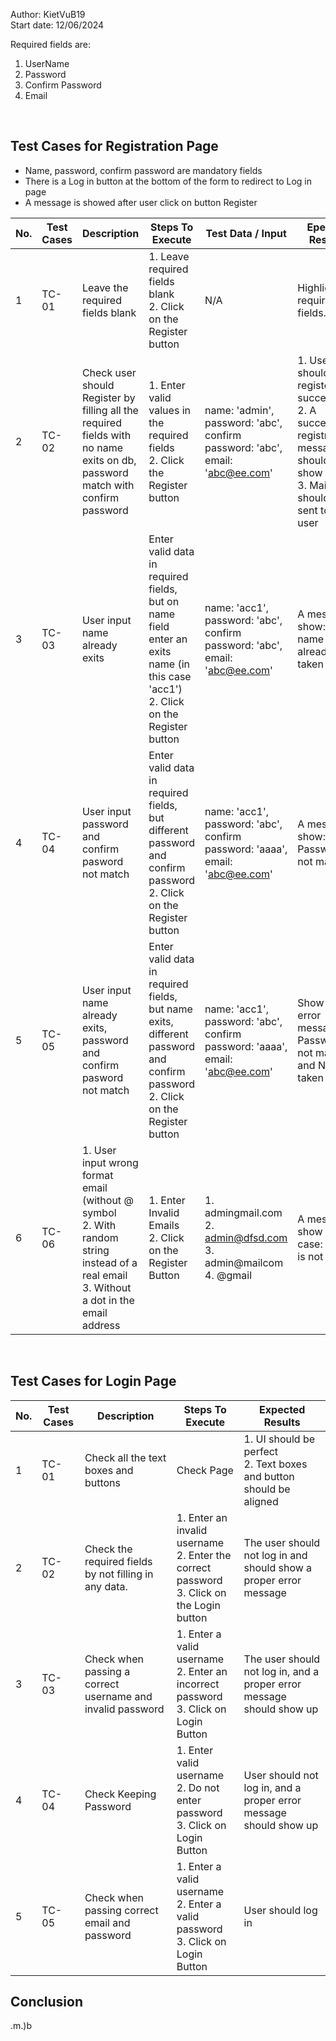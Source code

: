 Author: KietVuB19  
Start date: 12/06/2024

Required fields are:
1. UserName
2. Password
3. Confirm Password 
4. Email

</br>

## Test Cases for Registration Page

- Name, password, confirm password are mandatory fields
- There is a Log in button at the bottom of the form to redirect to Log in page
- A message is showed after user click on button Register


| No. | Test Cases | Description | Steps To Execute | Test Data / Input  | Epected Results  | Actual output | Note |
|-----|------------|-------------|------------------|--------------------|-------------------|--------|------|
| 1 | TC-01 | Leave the required fields blank | 1. Leave required fields blank <br/> 2. Click on the Register button | N/A | Highlight all required fields. | Not highlight all fields | Only highlight 1 field at a time |
| 2 | TC-02 | Check user should Register by filling all the required fields with no name exits on db, password match with confirm password| 1. Enter valid values in the required fields <br/> 2. Click the Register button | name: 'admin', password: 'abc', confirm password: 'abc', email: 'abc@ee.com'| 1. Users should be registered successfully <br/> 2. A successful registration message should show up <br/> 3. Mail should be sent to the user | User register success but no mail sent to user email | Func send_email error |
| 3 | TC-03  | User input name already exits | Enter valid data in required fields, but on name field enter an exits name (in this case 'acc1') <br/> 2. Click on the Register button | name: 'acc1', password: 'abc', confirm password: 'abc', email: 'abc@ee.com' | A message show: User name already taken | A message show: User name already taken | N/A |
| 4 | TC-04  | User input password and confirm pasword not match | Enter valid data in required fields, but different password and confirm password <br/> 2. Click on the Register button | name: 'acc1', password: 'abc', confirm password: 'aaaa', email: 'abc@ee.com' | A message show: Password not match | A message show: Password not match | N/A |
| 5 | TC-05  | User input name already exits, password and confirm pasword not match | Enter valid data in required fields, but name exits, different password and confirm password <br/> 2. Click on the Register button | name: 'acc1', password: 'abc', confirm password: 'aaaa', email: 'abc@ee.com' | Show both error message: Password not match and Name is taken| Only a message show: Name is taken | N/A |
| 6 | TC-06 | 1. User input wrong format email (without @ symbol <br> 2. With random string instead of a real email <br> 3. Without a dot in the email address | 1. Enter Invalid Emails <br/> 2. Click on the Register Button | 1. admingmail.com <br/> 2. admin@dfsd.com <br/> 3. admin@mailcom <br/> 4. @gmail | A message show for all case: Email is not valid | Only show error for case 1, 4. | N/A | 


</br>

## Test Cases for Login Page

| No. | Test Cases | Description  | Steps To Execute| Expected Results |
|-----|------------|--------------|-----------------|------------------|
|1 | TC-01 | Check all the text boxes and buttons| Check Page | 1. UI should be perfect <br> 2. Text boxes and button should be aligned |
|2 | TC-02 | Check the required fields by not filling in any data. | 1. Enter an invalid username <br/> 2. Enter the correct password <br/> 3. Click on the Login button | The user should not log in and should show a proper error message |
|3 | TC-03 | Check when passing a correct username and invalid password| 1. Enter a valid username <br/> 2. Enter an incorrect password <br/> 3. Click on Login Button | The user should not log in, and a proper error message should show up |
|4 | TC-04 | Check Keeping Password | 1. Enter valid username <br/> 2. Do not enter password <br/> 3. Click on Login Button  | User should not log in, and a proper error message should show up |
|5 | TC-05 | Check when passing correct email and password | 1. Enter a valid username <br/> 2. Enter a valid password <br/> 3. Click on Login Button| User should log in |


## Conclusion
.m.)b
